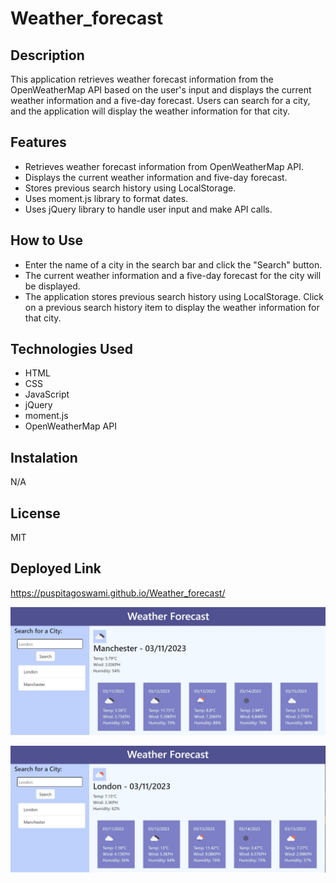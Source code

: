 # Weather_forecast

## Description
This application retrieves weather forecast information from the OpenWeatherMap API based on the user's input and displays the current weather information and a five-day forecast. Users can search for a city, and the application will display the weather information for that city.

## Features
- Retrieves weather forecast information from OpenWeatherMap API.
- Displays the current weather information and five-day forecast.
- Stores previous search history using LocalStorage.
- Uses moment.js library to format dates.
- Uses jQuery library to handle user input and make API calls.

## How to Use
- Enter the name of a city in the search bar and click the "Search" button.
- The current weather information and a five-day forecast for the city will be displayed.
- The application stores previous search history using LocalStorage.
Click on a previous search history item to display the weather information for that city.
## Technologies Used
- HTML
- CSS
- JavaScript
- jQuery
- moment.js
- OpenWeatherMap API
## Instalation 
N/A
## License
MIT

## Deployed Link
https://puspitagoswami.github.io/Weather_forecast/


!["Screen shot of my project"](asset/images/s1.JPG)

!["Screen shot of my project"](asset/images/s2.JPG)